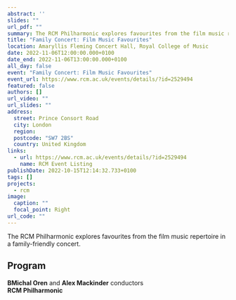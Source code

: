 ```yaml
---
abstract: ''
slides: ""
url_pdf: ""
summary: The RCM Philharmonic explores favourites from the film music repertoire in a family-friendly concert.
title: "Family Concert: Film Music Favourites"
location: Amaryllis Fleming Concert Hall, Royal College of Music
date: 2022-11-06T12:00:00.000+0100
date_end: 2022-11-06T13:00:00.000+0100
all_day: false
event: "Family Concert: Film Music Favourites"
event_url: https://www.rcm.ac.uk/events/details/?id=2529494
featured: false
authors: []
url_video: ""
url_slides: ""
address:
  street: Prince Consort Road
  city: London
  region: 
  postcode: "SW7 2BS"
  country: United Kingdom
links:
  - url: https://www.rcm.ac.uk/events/details/?id=2529494
    name: RCM Event Listing
publishDate: 2022-10-15T12:14:32.733+0100
tags: []
projects:
  - rcm
image:
  caption: ""
  focal_point: Right
url_code: ""
---
```

The RCM Philharmonic explores favourites from the film music repertoire in a family-friendly concert.

## Program
**BMichal Oren** and **Alex Mackinder** conductors <br>
**RCM Philharmonic**
